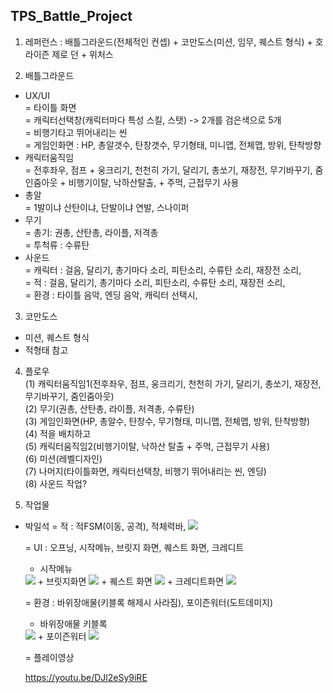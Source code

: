 ## TPS_Battle_Project

1. 레퍼런스 : 배틀그라운드(전체적인 컨셉) + 코만도스(미션, 임무, 퀘스트 형식) + 호라이즌 제로 던 + 위처스   

2. 배틀그라운드   
  - UX/UI  
    = 타이틀 화면  
    = 캐릭터선택창(캐릭터마다 특성 스킬, 스탯) -> 2개를 검은색으로 5개   
    = 비행기타고 뛰어내리는 씬  
    = 게임인화면 : HP, 총알갯수, 탄창갯수, 무기형태, 미니맵, 전체맵, 방위, 탄착방향  
  - 캐릭터움직임    
    = 전후좌우, 점프 + 웅크리기, 천천히 가기, 달리기, 총쏘기, 재장전, 무기바꾸기, 줌인줌아웃 + 비행기이탈, 낙하산탈출,  + 주먹, 근접무기 사용  
  - 총알  
    = 1발이냐 산탄이냐, 단발이냐 연발, 스나이퍼  
  - 무기  
    = 총기: 권총, 산탄총, 라이플, 저격총  
    = 투척류 : 수류탄  
  - 사운드   
    = 캐릭터 : 걸음, 달리기, 총기마다 소리, 피탄소리, 수류탄 소리, 재장전 소리,   
    = 적 : 걸음, 달리기, 총기마다 소리, 피탄소리, 수류탄 소리, 재장전 소리,   
    = 환경 : 타이틀 음악, 엔딩 음악, 캐릭터 선택시,  
    
3. 코만도스
  - 미션, 퀘스트 형식  
  - 적형태 참고  
  
4. 플로우   
  (1) 캐릭터움직임1(전후좌우, 점프, 웅크리기, 천천히 가기, 달리기, 총쏘기, 재장전, 무기바꾸기, 줌인줌아웃)  
  (2) 무기(권총, 산탄총, 라이플, 저격총, 수류탄)   
  (3) 게임인화면(HP, 총알수, 탄창수, 무기형태, 미니맵, 전체맵, 방위, 탄착방향)  
  (4) 적을 배치하고  
  (5) 캐릭터움직임2(비행기이탈, 낙하산 탈출 + 주먹, 근접무기 사용)  
  (6) 미션(레벨디자인)  
  (7) 나머지(타이틀화면, 캐릭터선택창, 비행기 뛰어내리는 씬, 엔딩)  
  (8) 사운드 작업? 
  
5. 작업물
  - 박일석
    = 적 : 적FSM(이동, 공격), 적체력바, 
    <img src="https://user-images.githubusercontent.com/109566866/218399386-5a4e4c78-fd61-42ba-93cb-30395cd91651.PNG">
    
    = UI : 오프닝, 시작메뉴, 브릿지 화면, 퀘스트 화면, 크레디트    
      + 시작메뉴
    <img src="https://user-images.githubusercontent.com/109566866/218399378-453ae74e-1493-4690-b509-430facdf5254.png">
      + 브릿지화면
    <img src="https://user-images.githubusercontent.com/109566866/218399371-7549bc6b-7c50-46f1-ac80-08962a315f0e.PNG">
      + 퀘스트 화면
    <img src="https://user-images.githubusercontent.com/109566866/218399384-825854e0-f723-4bfb-aa02-f05a536768d0.PNG">
      + 크레디트화면
    <img src="https://user-images.githubusercontent.com/109566866/218399382-5fd88da2-b7c6-4bb3-8f30-81ef62ae7f7e.PNG">    
    
    = 환경 : 바위장애물(키블록 해제시 사라짐), 포이즌워터(도트데미지)    
      + 바위장애물 키블록
    <img src="https://user-images.githubusercontent.com/109566866/218399389-cb72e500-954f-47bf-814d-831f3ab35e43.PNG">
      + 포이즌워터
    <img src="https://user-images.githubusercontent.com/109566866/218399391-7b97461c-88a3-4a41-b620-e5dce515ddaf.PNG">
    
    = 플레이영상     
    
      https://youtu.be/DJl2eSy9iRE
      
  
